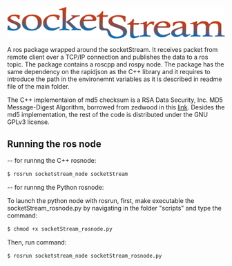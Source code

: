 ![](../docs/pics/socketStream_logo.png)

A ros package wrapped around the socketStream. It receives packet from remote client over a TCP/IP connection and publishes the data to a ros topic. The package contains a roscpp and rospy node. The package has the same dependency on the rapidjson as the C++ library and it requires to introduce the path in the environemnt variables as it is described in readme file of the main folder.

The C++ implementaion of md5 checksum is a RSA Data Security, Inc. MD5 Message-Digest Algorithm, borrowed from zedwood in this [link](http://www.zedwood.com/article/cpp-md5-function). Desides the md5 implementation, the rest of the code is distributed under the GNU GPLv3 license.


## Running the ros node
-- for runnng the C++ rosnode:

```bash
$ rosrun socketstream_node socketStream
```

-- for runnng the Python rosnode:

To launch the python node with rosrun, first, make executable the socketStream_rosnode.py by navigating in the folder "scripts" and type the command:

```bash
$ chmod +x socketStream_rosnode.py
```

Then, run command:

```bash
$ rosrun socketstream_node socketStream_rosnode.py
```
